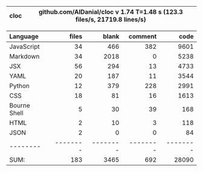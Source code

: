 cloc|github.com/AlDanial/cloc v 1.74  T=1.48 s (123.3 files/s, 21719.8 lines/s)
--- | ---

Language|files|blank|comment|code
:-------|-------:|-------:|-------:|-------:
JavaScript|34|466|382|9601
Markdown|34|2018|0|5238
JSX|56|294|13|4733
YAML|20|187|11|3544
Python|12|379|228|2991
CSS|18|81|16|1613
Bourne Shell|5|30|39|168
HTML|2|10|3|118
JSON|2|0|0|84
--------|--------|--------|--------|--------
SUM:|183|3465|692|28090
